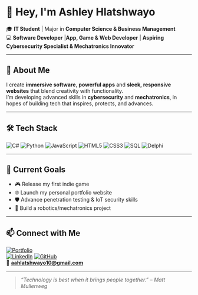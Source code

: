# 👋 Hey, I'm Ashley Hlatshwayo  

🎓 **IT Student** | Major in **Computer Science & Business Management**  
💻 **Software Developer** |**App, Game & Web Developer** | **Aspiring Cybersecurity Specialist & Mechatronics Innovator**  

---

## 🚀 About Me  
I create **immersive software**, **powerful apps** and **sleek, responsive websites** that blend creativity with functionality.  
I’m developing advanced skills in **cybersecurity** and **mechatronics**, in hopes of building tech that inspires, protects, and advances.  

---

## 🛠 Tech Stack  
![C#](https://img.shields.io/badge/C%23-239120?style=for-the-badge&logo=c-sharp&logoColor=white)
![Python](https://img.shields.io/badge/Python-3776AB?style=for-the-badge&logo=python&logoColor=white)
![JavaScript](https://img.shields.io/badge/JavaScript-F7DF1E?style=for-the-badge&logo=javascript&logoColor=black)
![HTML5](https://img.shields.io/badge/HTML5-E34F26?style=for-the-badge&logo=html5&logoColor=white)
![CSS3](https://img.shields.io/badge/CSS3-1572B6?style=for-the-badge&logo=css3&logoColor=white)
![SQL](https://img.shields.io/badge/SQL-003B57?style=for-the-badge&logo=database&logoColor=white)
![Delphi](https://img.shields.io/badge/Delphi-EE1F35?style=for-the-badge&logo=delphi&logoColor=white)

---

## 🎯 Current Goals  
- 🎮 Release my first indie game  
- 🌐 Launch my personal portfolio website  
- 🛡 Advance penetration testing & IoT security skills  
- 🤖 Build a robotics/mechatronics project  

---

## 📫 Connect with Me  
[![Portfolio](https://img.shields.io/badge/Portfolio-000000?style=for-the-badge&logo=About.me&logoColor=white)](#)  
[![LinkedIn](https://img.shields.io/badge/LinkedIn-0A66C2?style=for-the-badge&logo=linkedin&logoColor=white)](https://www.linkedin.com/in/ashley-ashirai)
[![GitHub](https://img.shields.io/badge/GitHub-171515?style=for-the-badge&logo=github&logoColor=white)](#)    
📧 **aahlatshwayo10@gmail.com**  

---

> *“Technology is best when it brings people together.” – Matt Mullenweg*
